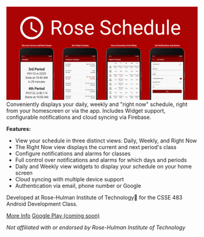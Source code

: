 ![Rose Schedule](https://github.com/keith-cr/rose-schedule/blob/master/Rose%20Schedule.png?raw=true)
Conveniently displays your daily, weekly and "right now" schedule, right from your homescreen or via the app. Includes 
Widget support, configurable notifications and cloud syncing via Firebase.

**Features:**
* View your schedule in three distinct views: Daily, Weekly, and Right Now
* The Right Now view displays the current and next period's class
* Configure notifications and alarms for classes
* Full control over notifications and alarms for which days and periods
* Daily and Weekly view widgets to display your schedule on your home screen
* Cloud syncing with multiple device support
* Authentication via email, phone number or Google


Developed at Rose-Hulman Institute of Technology:elephant: for the CSSE 483 Android Development Class.

[More Info](https://rosehulmanprojectvault.org/project/-LTd_3F4J_4lzqqfMIhC)
[Google Play (coming soon)]()

*Not affiliated with or endorsed by Rose-Hulman Institute of Technology*
